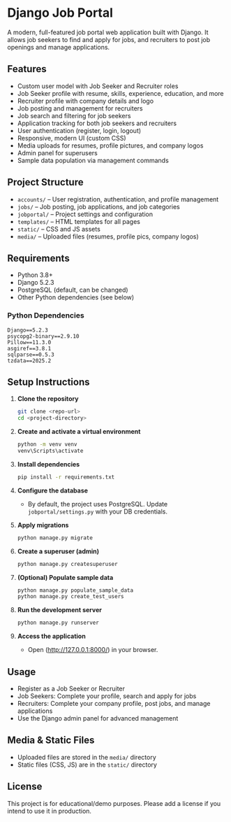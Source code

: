 # Django Job Portal

A modern, full-featured job portal web application built with Django. It allows job seekers to find and apply for jobs, and recruiters to post job openings and manage applications.

## Features

- Custom user model with Job Seeker and Recruiter roles
- Job Seeker profile with resume, skills, experience, education, and more
- Recruiter profile with company details and logo
- Job posting and management for recruiters
- Job search and filtering for job seekers
- Application tracking for both job seekers and recruiters
- User authentication (register, login, logout)
- Responsive, modern UI (custom CSS)
- Media uploads for resumes, profile pictures, and company logos
- Admin panel for superusers
- Sample data population via management commands

## Project Structure

- `accounts/` – User registration, authentication, and profile management
- `jobs/` – Job posting, job applications, and job categories
- `jobportal/` – Project settings and configuration
- `templates/` – HTML templates for all pages
- `static/` – CSS and JS assets
- `media/` – Uploaded files (resumes, profile pics, company logos)

## Requirements

- Python 3.8+
- Django 5.2.3
- PostgreSQL (default, can be changed)
- Other Python dependencies (see below)

### Python Dependencies
```
Django==5.2.3
psycopg2-binary==2.9.10
Pillow==11.3.0
asgiref==3.8.1
sqlparse==0.5.3
tzdata==2025.2
```

## Setup Instructions

1. **Clone the repository**
   ```bash
   git clone <repo-url>
   cd <project-directory>
   ```

2. **Create and activate a virtual environment**
   ```bash
   python -m venv venv
   venv\Scripts\activate
   ```

3. **Install dependencies**
   ```bash
   pip install -r requirements.txt
   ```

4. **Configure the database**
   - By default, the project uses PostgreSQL. Update `jobportal/settings.py` with your DB credentials.

5. **Apply migrations**
   ```bash
   python manage.py migrate
   ```

6. **Create a superuser (admin)**
   ```bash
   python manage.py createsuperuser
   ```

7. **(Optional) Populate sample data**
   ```bash
   python manage.py populate_sample_data
   python manage.py create_test_users
   ```

8. **Run the development server**
   ```bash
   python manage.py runserver
   ```

9. **Access the application**
   - Open (http://127.0.0.1:8000/) in your browser.

## Usage

- Register as a Job Seeker or Recruiter
- Job Seekers: Complete your profile, search and apply for jobs
- Recruiters: Complete your company profile, post jobs, and manage applications
- Use the Django admin panel for advanced management

## Media & Static Files
- Uploaded files are stored in the `media/` directory
- Static files (CSS, JS) are in the `static/` directory

## License

This project is for educational/demo purposes. Please add a license if you intend to use it in production. 